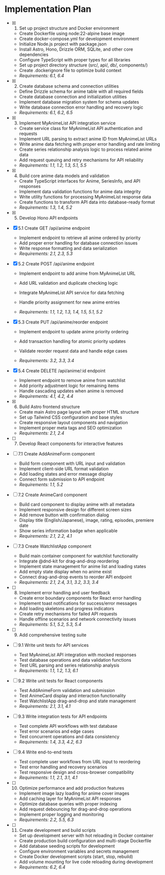 # Implementation Plan

- [x] 1. Set up project structure and Docker environment



  - Create Dockerfile using node:22-alpine base image
  - Create docker-compose.yml for development environment
  - Initialize Node.js project with package.json
  - Install Astro, Hono, Drizzle ORM, SQLite, and other core dependencies
  - Configure TypeScript with proper types for all libraries
  - Set up project directory structure (src/, api/, db/, components/)
  - Create .dockerignore file to optimize build context
  - _Requirements: 6.1, 6.4_




- [x] 2. Create database schema and connection utilities
  - Define Drizzle schema for anime table with all required fields
  - Create database connection and initialization utilities
  - Implement database migration system for schema updates
  - Write database connection error handling and recovery logic
  - _Requirements: 6.1, 6.2, 6.5_

- [x] 3. Implement MyAnimeList API integration service



  - Create service class for MyAnimeList API authentication and requests
  - Implement URL parsing to extract anime ID from MyAnimeList URLs
  - Write anime data fetching with proper error handling and rate limiting
  - Create series relationship analysis logic to process related anime data
  - Add request queuing and retry mechanisms for API reliability
  - _Requirements: 1.1, 1.2, 1.3, 5.1, 5.5_

- [x] 4. Build core anime data models and validation



  - Create TypeScript interfaces for Anime, SeriesInfo, and API responses
  - Implement data validation functions for anime data integrity
  - Write utility functions for processing MyAnimeList response data
  - Create functions to transform API data into database-ready format
  - _Requirements: 1.3, 1.4, 5.2_

- [x] 5. Develop Hono API endpoints



- [x] 5.1 Create GET /api/anime endpoint


  - Implement endpoint to retrieve all anime ordered by priority
  - Add proper error handling for database connection issues
  - Write response formatting and data serialization
  - _Requirements: 2.1, 2.3, 5.3_



- [x] 5.2 Create POST /api/anime endpoint


  - Implement endpoint to add anime from MyAnimeList URL
  - Add URL validation and duplicate checking logic
  - Integrate MyAnimeList API service for data fetching


  - Handle priority assignment for new anime entries
  - _Requirements: 1.1, 1.2, 1.3, 1.4, 1.5, 5.1, 5.2_

- [x] 5.3 Create PUT /api/anime/reorder endpoint


  - Implement endpoint to update anime priority ordering
  - Add transaction handling for atomic priority updates

  - Validate reorder request data and handle edge cases
  - _Requirements: 3.2, 3.3, 3.4_

- [x] 5.4 Create DELETE /api/anime/:id endpoint


  - Implement endpoint to remove anime from watchlist
  - Add priority adjustment logic for remaining items
  - Handle cascading updates when anime is removed
  - _Requirements: 4.1, 4.2, 4.4_

- [x] 6. Build Astro frontend structure




  - Create main Astro page layout with proper HTML structure
  - Set up Tailwind CSS configuration and base styles
  - Create responsive layout components and navigation
  - Implement proper meta tags and SEO optimization
  - _Requirements: 2.1, 2.4_

- [ ] 7. Develop React components for interactive features
- [ ] 7.1 Create AddAnimeForm component
  - Build form component with URL input and validation
  - Implement client-side URL format validation
  - Add loading states and error message display
  - Connect form submission to API endpoint
  - _Requirements: 1.1, 5.2_

- [ ] 7.2 Create AnimeCard component
  - Build card component to display anime with all metadata
  - Implement responsive design for different screen sizes
  - Add remove button with confirmation dialog
  - Display title (English/Japanese), image, rating, episodes, premiere date
  - Show series information badge when applicable
  - _Requirements: 2.1, 2.2, 4.1_

- [ ] 7.3 Create WatchlistApp component
  - Build main container component for watchlist functionality
  - Integrate @dnd-kit for drag-and-drop reordering
  - Implement state management for anime list and loading states
  - Add empty state display when no anime exist
  - Connect drag-and-drop events to reorder API endpoint
  - _Requirements: 2.1, 2.4, 3.1, 3.2, 3.3, 3.4_

- [ ] 8. Implement error handling and user feedback
  - Create error boundary components for React error handling
  - Implement toast notifications for success/error messages
  - Add loading skeletons and progress indicators
  - Create retry mechanisms for failed API requests
  - Handle offline scenarios and network connectivity issues
  - _Requirements: 5.1, 5.2, 5.3, 5.4_

- [ ] 9. Add comprehensive testing suite
- [ ] 9.1 Write unit tests for API services
  - Test MyAnimeList API integration with mocked responses
  - Test database operations and data validation functions
  - Test URL parsing and series relationship analysis
  - _Requirements: 1.1, 1.2, 1.3, 6.1_

- [ ] 9.2 Write unit tests for React components
  - Test AddAnimeForm validation and submission
  - Test AnimeCard display and interaction functionality
  - Test WatchlistApp drag-and-drop and state management
  - _Requirements: 2.1, 3.1, 4.1_

- [ ] 9.3 Write integration tests for API endpoints
  - Test complete API workflows with test database
  - Test error scenarios and edge cases
  - Test concurrent operations and data consistency
  - _Requirements: 1.4, 3.3, 4.2, 6.3_

- [ ] 9.4 Write end-to-end tests
  - Test complete user workflows from URL input to reordering
  - Test error handling and recovery scenarios
  - Test responsive design and cross-browser compatibility
  - _Requirements: 1.1, 2.1, 3.1, 4.1_

- [ ] 10. Optimize performance and add production features
  - Implement image lazy loading for anime cover images
  - Add caching layer for MyAnimeList API responses
  - Optimize database queries with proper indexing
  - Add request debouncing for drag-and-drop operations
  - Implement proper logging and monitoring
  - _Requirements: 2.2, 5.5, 6.3_

- [ ] 11. Create development and build scripts
  - Set up development server with hot reloading in Docker container
  - Create production build configuration and multi-stage Dockerfile
  - Add database seeding scripts for development
  - Configure environment variables and secrets management
  - Create Docker development scripts (start, stop, rebuild)
  - Add volume mounting for live code reloading during development
  - _Requirements: 6.2, 6.4_